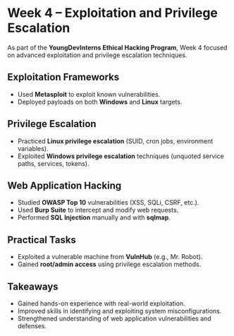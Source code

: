 # Week 4 – Exploitation and Privilege Escalation

As part of the **YoungDevInterns Ethical Hacking Program**, Week 4 focused on advanced exploitation and privilege escalation techniques. 

## Exploitation Frameworks
- Used **Metasploit** to exploit known vulnerabilities.
- Deployed payloads on both **Windows** and **Linux** targets.

## Privilege Escalation
- Practiced **Linux privilege escalation** (SUID, cron jobs, environment variables).
- Exploited **Windows privilege escalation** techniques (unquoted service paths, services, tokens).

## Web Application Hacking
- Studied **OWASP Top 10** vulnerabilities (XSS, SQLi, CSRF, etc.).
- Used **Burp Suite** to intercept and modify web requests.
- Performed **SQL Injection** manually and with **sqlmap**.

## Practical Tasks
- Exploited a vulnerable machine from **VulnHub** (e.g., Mr. Robot).
- Gained **root/admin access** using privilege escalation methods.

## Takeaways
- Gained hands-on experience with real-world exploitation.
- Improved skills in identifying and exploiting system misconfigurations.
- Strengthened understanding of web application vulnerabilities and defenses.
